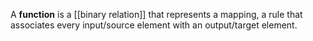 A **function** is a [[binary relation]] that represents a mapping, a rule that associates every input/source element with an output/target element.